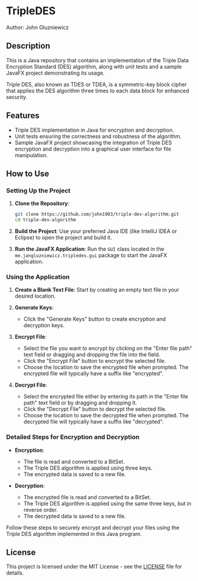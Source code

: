# TripleDES

Author: John Gluzniewicz

## Description

This is a Java repository that contains an implementation of the Triple Data Encryption Standard (DES) algorithm, along with unit tests and a sample JavaFX project demonstrating its usage.

Triple DES, also known as TDES or TDEA, is a symmetric-key block cipher that applies the DES algorithm three times to each data block for enhanced security.

## Features

- Triple DES implementation in Java for encryption and decryption.
- Unit tests ensuring the correctness and robustness of the algorithm.
- Sample JavaFX project showcasing the integration of Triple DES encryption and decryption into a graphical user interface for file manipulation.

## How to Use

### Setting Up the Project

1. **Clone the Repository**:
    ```bash
    git clone https://github.com/john1903/triple-des-algorithm.git
    cd triple-des-algorithm
    ```

2. **Build the Project**:
    Use your preferred Java IDE (like IntelliJ IDEA or Eclipse) to open the project and build it.

3. **Run the JavaFX Application**:
    Run the `GUI` class located in the `me.jangluzniewicz.tripledes.gui` package to start the JavaFX application.

### Using the Application

1. **Create a Blank Text File**:
    Start by creating an empty text file in your desired location.

2. **Generate Keys**:
    - Click the "Generate Keys" button to create encryption and decryption keys.

3. **Encrypt File**:
    - Select the file you want to encrypt by clicking on the "Enter file path" text field or dragging and dropping the file into the field.
    - Click the "Encrypt File" button to encrypt the selected file.
    - Choose the location to save the encrypted file when prompted. The encrypted file will typically have a suffix like "encrypted".

4. **Decrypt File**:
    - Select the encrypted file either by entering its path in the "Enter file path" text field or by dragging and dropping it.
    - Click the "Decrypt File" button to decrypt the selected file.
    - Choose the location to save the decrypted file when prompted. The decrypted file will typically have a suffix like "decrypted".

### Detailed Steps for Encryption and Decryption

- **Encryption**:
  - The file is read and converted to a BitSet.
  - The Triple DES algorithm is applied using three keys.
  - The encrypted data is saved to a new file.

- **Decryption**:
  - The encrypted file is read and converted to a BitSet.
  - The Triple DES algorithm is applied using the same three keys, but in reverse order.
  - The decrypted data is saved to a new file.

Follow these steps to securely encrypt and decrypt your files using the Triple DES algorithm implemented in this Java program.

## License

This project is licensed under the MIT License - see the [LICENSE](LICENSE.txt) file for details.
